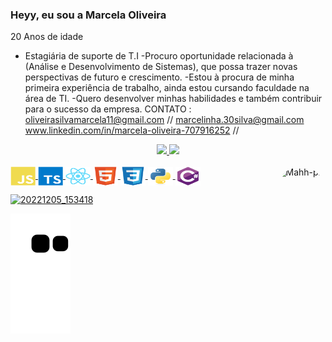 ### Heyy, eu sou a Marcela Oliveira 
  20 Anos de idade
  - Estagiária de suporte de T.I
  -Procuro oportunidade relacionada à (Análise e Desenvolvimento de Sistemas), que possa trazer novas perspectivas de futuro e crescimento.
  -Estou à procura de minha primeira experiência de trabalho, ainda estou cursando faculdade na área de TI. 
  -Quero desenvolver minhas habilidades e também contribuir para o sucesso da empresa.
  CONTATO : oliveirasilvamarcela11@gmail.com // marcelinha.30silva@gmail.com
www.linkedin.com/in/marcela-oliveira-707916252 //

<div align="center">
  <a href="https://github.com/Mahholiveira">
  <img height="180em" src="https://github-readme-stats.vercel.app/api?username=Mahholiveira&show_icons=true&theme=dark&include_all_commits=true&count_private=true"/>
  <img height="180em" src="https://github-readme-stats.vercel.app/api/top-langs/?username=Mahholiveira&layout=compact&langs_count=7&theme=dark"/>
</div>

  <div style="display: inline_block"><br>
  <img align="center" alt="Mahh-Js" height="30" width="40" src="https://raw.githubusercontent.com/devicons/devicon/master/icons/javascript/javascript-plain.svg">
  <img align="center" alt="Mahh-Ts" height="30" width="40" src="https://raw.githubusercontent.com/devicons/devicon/master/icons/typescript/typescript-plain.svg">
  <img align="center" alt="Mahh-React" height="30" width="40" src="https://raw.githubusercontent.com/devicons/devicon/master/icons/react/react-original.svg">
  <img align="center" alt="Mahh-HTML" height="30" width="40" src="https://raw.githubusercontent.com/devicons/devicon/master/icons/html5/html5-original.svg">
  <img align="center" alt="Mahh-CSS" height="30" width="40" src="https://raw.githubusercontent.com/devicons/devicon/master/icons/css3/css3-original.svg">
  <img align="center" alt="Mahh-Python" height="30" width="40" src="https://raw.githubusercontent.com/devicons/devicon/master/icons/python/python-original.svg">
  <img align="center" alt="Mahh-Csharp" height="30" width="40" src="https://raw.githubusercontent.com/devicons/devicon/master/icons/csharp/csharp-original.svg">
  <img align="right" alt="Mahh-pic" height="150" style="border-radius:50px;" 
</div>

 <div> 
  
 ![20221205_153418](https://user-images.githubusercontent.com/116836780/205717445-03d5b016-4cae-4f0a-804f-f19aac1f8eec.gif)

![Snake animation](https://github.com/MahhOliveira/MahhOliveira/blob/output/github-contribution-grid-snake.svg)

   </div>
